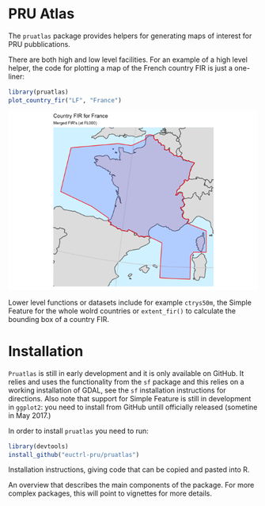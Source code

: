 
<!-- README.md is generated from README.Rmd. Please edit that file -->
PRU Atlas
=========

The `pruatlas` package provides helpers for generating maps of interest for PRU pubblications.

There are both high and low level facilities. For an example of a high level helper, the code for plotting a map of the French country FIR is just a one-liner:

``` r
library(pruatlas)
plot_country_fir("LF", "France")
```

![](README-lf-fir-1.png)

Lower level functions or datasets include for example `ctrys50m`, the Simple Feature for the whole wolrd countries or `extent_fir()` to calculate the bounding box of a country FIR.

Installation
============

`Pruatlas` is still in early development and it is only available on GitHub. It relies and uses the functionality from the `sf` package and this relies on a working installation of GDAL, see the `sf` installation instructions for directions. Also note that support for Simple Feature is still in development in `ggplot2`: you need to install from GitHub untill officially released (sometine in May 2017.)

In order to install `pruatlas` you need to run:

``` r
library(devtools)
install_github("euctrl-pru/pruatlas")
```

Installation instructions, giving code that can be copied and pasted into R.

An overview that describes the main components of the package. For more complex packages, this will point to vignettes for more details.

